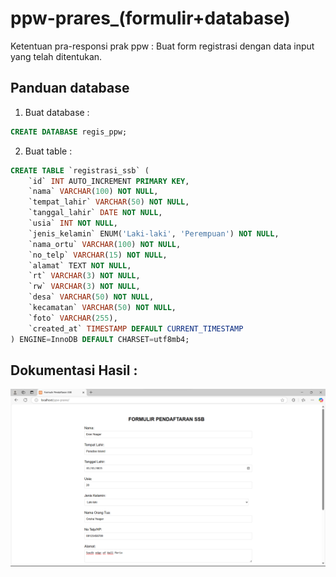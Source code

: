 # ppw-prares_(formulir+database)

Ketentuan pra-responsi prak ppw  :
Buat form registrasi dengan data input yang telah ditentukan. 

## Panduan database

1. Buat database :
```sql
CREATE DATABASE regis_ppw;
```

2. Buat table :
```sql
CREATE TABLE `registrasi_ssb` (
    `id` INT AUTO_INCREMENT PRIMARY KEY,
    `nama` VARCHAR(100) NOT NULL,
    `tempat_lahir` VARCHAR(50) NOT NULL,
    `tanggal_lahir` DATE NOT NULL,
    `usia` INT NOT NULL,
    `jenis_kelamin` ENUM('Laki-laki', 'Perempuan') NOT NULL,
    `nama_ortu` VARCHAR(100) NOT NULL,
    `no_telp` VARCHAR(15) NOT NULL,
    `alamat` TEXT NOT NULL,
    `rt` VARCHAR(3) NOT NULL,
    `rw` VARCHAR(3) NOT NULL,
    `desa` VARCHAR(50) NOT NULL,
    `kecamatan` VARCHAR(50) NOT NULL,
    `foto` VARCHAR(255),
    `created_at` TIMESTAMP DEFAULT CURRENT_TIMESTAMP
) ENGINE=InnoDB DEFAULT CHARSET=utf8mb4;
```

## Dokumentasi Hasil :
![hasil-praresppw](https://raw.githubusercontent.com/Itsnope/Kuliah/main/PPW/ppw-prares_(formulir+database)/Dokumentasi/1.form-atas.png)